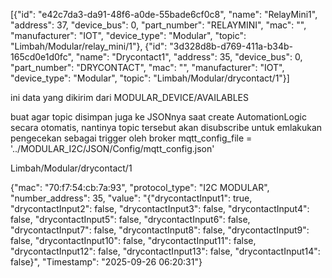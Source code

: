 [{"id": "e42c7da3-da91-48f6-a0de-55bade6cf0c8", "name": "RelayMini1", "address": 37, "device_bus": 0, "part_number": "RELAYMINI", "mac": "", "manufacturer": "IOT", "device_type": "Modular", "topic": "Limbah/Modular/relay_mini/1"}, {"id": "3d328d8b-d769-411a-b34b-165cd0e1d0fc", "name": "Drycontact1", "address": 35, "device_bus": 0, "part_number": "DRYCONTACT", "mac": "", "manufacturer": "IOT", "device_type": "Modular", "topic": "Limbah/Modular/drycontact/1"}]

ini data yang dikirim dari MODULAR_DEVICE/AVAILABLES

buat agar topic disimpan juga ke JSONnya saat create AutomationLogic secara otomatis, nantinya topic tersebut akan disubscribe untuk emlakukan pengecekan sebagai trigger oleh broker mqtt_config_file = '../MODULAR_I2C/JSON/Config/mqtt_config.json'

Limbah/Modular/drycontact/1

{"mac": "70:f7:54:cb:7a:93", "protocol_type": "I2C MODULAR", "number_address": 35, "value": "{\"drycontactInput1\": true, \"drycontactInput2\": false, \"drycontactInput3\": false, \"drycontactInput4\": false, \"drycontactInput5\": false, \"drycontactInput6\": false, \"drycontactInput7\": false, \"drycontactInput8\": false, \"drycontactInput9\": false, \"drycontactInput10\": false, \"drycontactInput11\": false, \"drycontactInput12\": false, \"drycontactInput13\": false, \"drycontactInput14\": false}", "Timestamp": "2025-09-26 06:20:31"}
